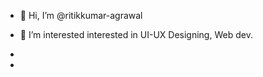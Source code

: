 - 👋 Hi, I’m @ritikkumar-agrawal
- 👀 I’m interested interested in UI-UX Designing, Web dev.

- 
- 

<!---
ritikkumar-agrawal/ritikkumar-agrawal is a ✨ special ✨ repository because its `README.md` (this file) appears on your GitHub profile.
You can click the Preview link to take a look at your changes.
--->
